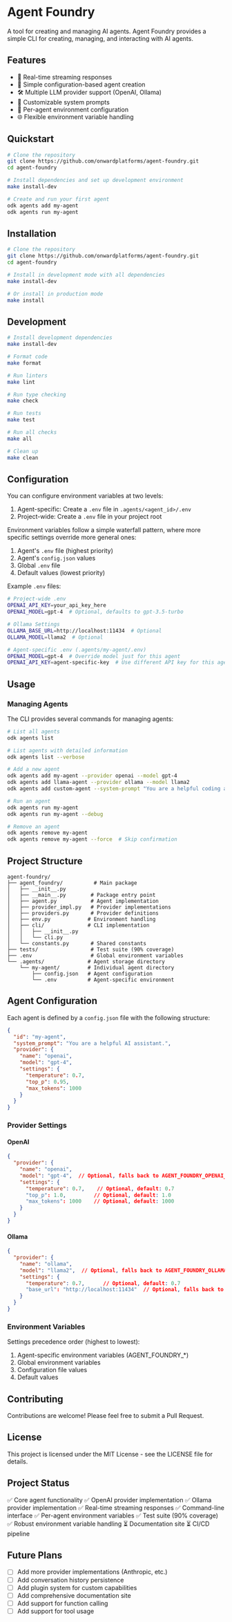 # Agent Foundry

A tool for creating and managing AI agents. Agent Foundry provides a simple CLI for creating, managing, and interacting with AI agents.

## Features

- 🔄 Real-time streaming responses
- 🎯 Simple configuration-based agent creation
- 🛠️ Multiple LLM provider support (OpenAI, Ollama)
- 📝 Customizable system prompts
- 🔌 Per-agent environment configuration
- 🌐 Flexible environment variable handling

## Quickstart

```bash
# Clone the repository
git clone https://github.com/onwardplatforms/agent-foundry.git
cd agent-foundry

# Install dependencies and set up development environment
make install-dev

# Create and run your first agent
odk agents add my-agent
odk agents run my-agent
```

## Installation

```bash
# Clone the repository
git clone https://github.com/onwardplatforms/agent-foundry.git
cd agent-foundry

# Install in development mode with all dependencies
make install-dev

# Or install in production mode
make install
```

## Development

```bash
# Install development dependencies
make install-dev

# Format code
make format

# Run linters
make lint

# Run type checking
make check

# Run tests
make test

# Run all checks
make all

# Clean up
make clean
```

## Configuration

You can configure environment variables at two levels:

1. Agent-specific: Create a `.env` file in `.agents/<agent_id>/.env`
2. Project-wide: Create a `.env` file in your project root

Environment variables follow a simple waterfall pattern, where more specific settings override more general ones:
1. Agent's `.env` file (highest priority)
2. Agent's `config.json` values
3. Global `.env` file
4. Default values (lowest priority)

Example `.env` files:

```bash
# Project-wide .env
OPENAI_API_KEY=your_api_key_here
OPENAI_MODEL=gpt-4  # Optional, defaults to gpt-3.5-turbo

# Ollama Settings
OLLAMA_BASE_URL=http://localhost:11434  # Optional
OLLAMA_MODEL=llama2  # Optional
```

```bash
# Agent-specific .env (.agents/my-agent/.env)
OPENAI_MODEL=gpt-4  # Override model just for this agent
OPENAI_API_KEY=agent-specific-key  # Use different API key for this agent
```

## Usage

### Managing Agents

The CLI provides several commands for managing agents:

```bash
# List all agents
odk agents list

# List agents with detailed information
odk agents list --verbose

# Add a new agent
odk agents add my-agent --provider openai --model gpt-4
odk agents add llama-agent --provider ollama --model llama2
odk agents add custom-agent --system-prompt "You are a helpful coding assistant."

# Run an agent
odk agents run my-agent
odk agents run my-agent --debug

# Remove an agent
odk agents remove my-agent
odk agents remove my-agent --force  # Skip confirmation
```

## Project Structure

```
agent-foundry/
├── agent_foundry/          # Main package
│   ├── __init__.py
│   ├── __main__.py        # Package entry point
│   ├── agent.py           # Agent implementation
│   ├── provider_impl.py   # Provider implementations
│   ├── providers.py       # Provider definitions
│   ├── env.py            # Environment handling
│   ├── cli/              # CLI implementation
│   │   ├── __init__.py
│   │   └── cli.py
│   └── constants.py       # Shared constants
├── tests/                 # Test suite (90% coverage)
├── .env                   # Global environment variables
└── .agents/              # Agent storage directory
    └── my-agent/         # Individual agent directory
        ├── config.json   # Agent configuration
        └── .env          # Agent-specific environment
```

## Agent Configuration

Each agent is defined by a `config.json` file with the following structure:

```json
{
  "id": "my-agent",
  "system_prompt": "You are a helpful AI assistant.",
  "provider": {
    "name": "openai",
    "model": "gpt-4",
    "settings": {
      "temperature": 0.7,
      "top_p": 0.95,
      "max_tokens": 1000
    }
  }
}
```

### Provider Settings

#### OpenAI
```json
{
  "provider": {
    "name": "openai",
    "model": "gpt-4",  // Optional, falls back to AGENT_FOUNDRY_OPENAI_MODEL, OPENAI_MODEL, or gpt-3.5-turbo
    "settings": {
      "temperature": 0.7,    // Optional, default: 0.7
      "top_p": 1.0,         // Optional, default: 1.0
      "max_tokens": 1000    // Optional, default: 1000
    }
  }
}
```

#### Ollama
```json
{
  "provider": {
    "name": "ollama",
    "model": "llama2",  // Optional, falls back to AGENT_FOUNDRY_OLLAMA_MODEL, OLLAMA_MODEL, or llama2
    "settings": {
      "temperature": 0.7,      // Optional, default: 0.7
      "base_url": "http://localhost:11434"  // Optional, falls back to AGENT_FOUNDRY_OLLAMA_BASE_URL, OLLAMA_BASE_URL, or default
    }
  }
}
```

### Environment Variables

Settings precedence order (highest to lowest):
1. Agent-specific environment variables (AGENT_FOUNDRY_*)
2. Global environment variables
3. Configuration file values
4. Default values

## Contributing

Contributions are welcome! Please feel free to submit a Pull Request.

## License

This project is licensed under the MIT License - see the LICENSE file for details.

## Project Status

✅ Core agent functionality
✅ OpenAI provider implementation
✅ Ollama provider implementation
✅ Real-time streaming responses
✅ Command-line interface
✅ Per-agent environment variables
✅ Test suite (90% coverage)
✅ Robust environment variable handling
⏳ Documentation site
⏳ CI/CD pipeline

## Future Plans

- [ ] Add more provider implementations (Anthropic, etc.)
- [ ] Add conversation history persistence
- [ ] Add plugin system for custom capabilities
- [ ] Add comprehensive documentation site
- [ ] Add support for function calling
- [ ] Add support for tool usage
